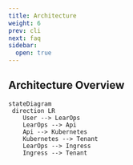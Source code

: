 ```yaml
---
title: Architecture
weight: 6
prev: cli
next: faq
sidebar:
  open: true
---
```


## Architecture Overview

```mermaid
stateDiagram
 direction LR
    User --> LearOps
    LearOps --> Api
    Api --> Kubernetes
    Kubernetes --> Tenant
    LearOps --> Ingress
    Ingress --> Tenant
```